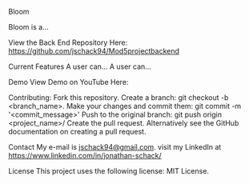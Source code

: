 Bloom

Bloom is a...

View the Back End Repository Here: https://github.com/jschack94/Mod5projectbackend

Current Features
A user can...
A user can...

Demo
View Demo on YouTube Here:

Contributing:
Fork this repository.
Create a branch: git checkout -b <branch_name>.
Make your changes and commit them: git commit -m '<commit_message>'
Push to the original branch: git push origin <project_name>/<location>
Create the pull request.
Alternatively see the GitHub documentation on creating a pull request.

Contact
My e-mail is jschack94@gmail.com. visit my LinkedIn at https://www.linkedin.com/in/jonathan-schack/

License
This project uses the following license: MIT License.
